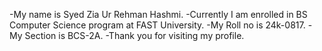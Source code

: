 -My name is Syed Zia Ur Rehman Hashmi.
-Currently I am enrolled in BS Computer Science program at FAST University. 
-My Roll no is 24k-0817.
-My Section is BCS-2A. 
-Thank you for visiting my profile.
